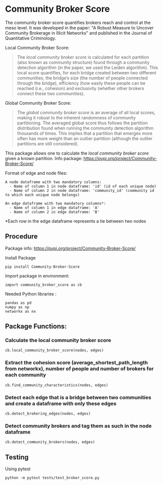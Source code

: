# Community Broker Score

The community broker score quantifies brokers reach and control at the meso level. It was developed in the paper: "A Robust Measure to Uncover Community Brokerage in Illicit Networks" and published in the Journal of Quantitative Criminology.

Local Community Broker Score:
> The *local community broker score* is calculated for each partition (also known as community structure) found through a community detection algorithm (in the paper, we used the Leiden algorithm). This local score quantifies, for each bridge created between two different communities, the bridge’s size (the number of people connected through the bridge), efficiency (how easily these people can be reached (i.e., cohesion) and exclusivity (whether other brokers connect these two communities).

Global Community Broker Score:
> The *global community broker score* is an average of all local scores, making it robust to the inherent randomness of community partitioning. The averaged global score thus follows the partition distribution found when running the community detection algorithm thousands of times. This implies that a partition that emerges more often has more weight than an outlier partition (although the outlier partitions are still considered).

This package allows one to calculate the *local community broker score* given a known partition. Info package: https://pypi.org/project/Community-Broker-Score/

Format of edge and node files:

    A node dataframe with two mandatory columns:
      - Name of column 1 in node dataframe: 'id' (id of each unique node)
      - Name of column 2 in node dataframe: 'community_id' (community id to which each unique node belongs)

    An edge dataframe with two mandatory columns*:  
      - Name of column 1 in edge dataframe: 'A'
      - Name of column 2 in edge dataframe: 'B'

*Each row in the edge dataframe represents a tie between two nodes

## Procedure

Package info: https://pypi.org/project/Community-Broker-Score/

Install Package
  ```
  pip install Community-Broker-Score
  ```

  Import package in environment:
  ```
  import community_broker_score as cb
  ```
  Needed Python libraries :
  ```
  pandas as pd
  numpy as np
  networkx as nx
  ```

## Package Functions:

  ### Calculate the local community broker score
  ```
  cb.local_community_broker_score(nodes, edges)

  ```

  ### Extract the cohesion score (average_shortest_path_length from networkx), number of people and number of brokers for each community
  ```
  cb.find_community_characteristics(nodes, edges)
  ```

  ### Detect each edge that is a bridge between two communities and create a dataframe with only these edges
  ```
  cb.detect_brokering_edges(nodes, edges)
  ```

  ### Detect community brokers and tag them as such in the node dataframe
  ```
  cb.detect_community_brokers(nodes, edges)
  ```


## Testing
Using pytest
 ```
 python -m pytest tests/test_broker_score.py
 ```
